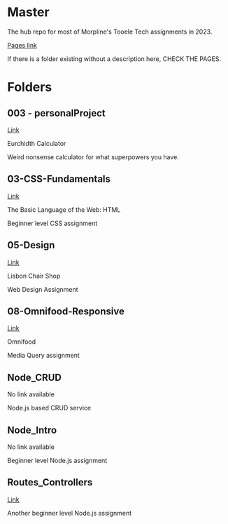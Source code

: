 # Master

The hub repo for most of Morpline's Tooele Tech assignments in 2023.

[Pages link](morpline.github.io/Master)

If there is a folder existing without a description here, CHECK THE PAGES.

# Folders

## 003 - personalProject

[Link](https://morpline.github.io/Master/003%20-%20personalProject/)

Eurchidth Calculator

Weird nonsense calculator for what superpowers you have.

## 03-CSS-Fundamentals

[Link](https://morpline.github.io/Master/03-CSS-Fundamentals/)

The Basic Language of the Web: HTML

Beginner level CSS assignment

## 05-Design

[Link](https://morpline.github.io/Master/05-Design/)

Lisbon Chair Shop

Web Design Assignment

## 08-Omnifood-Responsive

[Link](https://morpline.github.io/Master/08-Omnifood-Responsive/)

Omnifood

Media Query assignment

## Node_CRUD

No link available

Node.js based CRUD service

## Node_Intro

No link available

Beginner level Node.js assignment

## Routes_Controllers

[Link](https://routes-controllers.onrender.com/)

Another beginner level Node.js assignment

